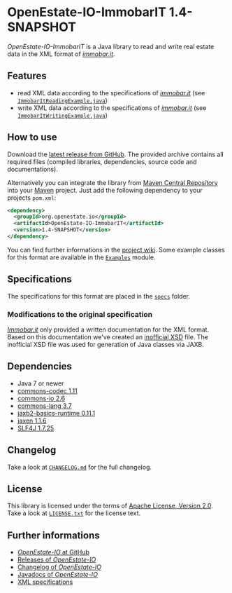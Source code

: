 OpenEstate-IO-ImmobarIT 1.4-SNAPSHOT
====================================

*OpenEstate-IO-ImmobarIT* is a Java library to read and write real estate data
in the XML format of [*immobar.it*](https://www.immobar.it).


Features
--------

-   read XML data according to the specifications of
    [*immobar.it*](https://www.immobar.it)
    (see [`ImmobarItReadingExample.java`](https://github.com/OpenEstate/OpenEstate-IO/blob/develop/Examples/src/main/java/org/openestate/io/examples/ImmobarItReadingExample.java))
-   write XML data according to the specifications of
    [*immobar.it*](https://www.immobar.it)
    (see [`ImmobarItWritingExample.java`](https://github.com/OpenEstate/OpenEstate-IO/blob/develop/Examples/src/main/java/org/openestate/io/examples/ImmobarItWritingExample.java))


How to use
----------

Download the [latest release from GitHub](https://github.com/OpenEstate/OpenEstate-IO/releases/latest).
The provided archive contains all required files (compiled libraries,
dependencies, source code and documentations).

Alternatively you can integrate the library from
[Maven Central Repository](http://search.maven.org/#search|ga|1|org.openestate.io)
into your [Maven](http://maven.apache.org/) project. Just add the following
dependency to your projects `pom.xml`:

```xml
<dependency>
  <groupId>org.openestate.io</groupId>
  <artifactId>OpenEstate-IO-ImmobarIT</artifactId>
  <version>1.4-SNAPSHOT</version>
</dependency>
```

You can find further informations in the
[project wiki](https://github.com/OpenEstate/OpenEstate-IO/wiki/Usage-ImmobarIT).
Some example classes for this format are available in the
[`Examples`](https://github.com/OpenEstate/OpenEstate-IO/tree/develop/Examples)
module.


Specifications
--------------

The specifications for this format are placed in the [`specs`](specs) folder.


### Modifications to the original specification

[*Immobar.it*](https://www.immobar.it) only provided a written documentation for
the XML format. Based on this documentation we've created an
[inofficial XSD](specs/inofficial.xsd) file. The inofficial XSD file was used
for generation of Java classes via JAXB.


Dependencies
------------

-   Java 7 or newer
-   [commons-codec 1.11](http://commons.apache.org/proper/commons-codec/)
-   [commons-io 2.6](http://commons.apache.org/proper/commons-io/)
-   [commons-lang 3.7](http://commons.apache.org/proper/commons-lang/)
-   [jaxb2-basics-runtime 0.11.1](https://github.com/highsource/jaxb2-basics)
-   [jaxen 1.1.6](http://jaxen.codehaus.org/)
-   [SLF4J 1.7.25](http://www.slf4j.org/)


Changelog
---------

Take a look at
[`CHANGELOG.md`](https://github.com/OpenEstate/OpenEstate-IO/blob/develop/CHANGELOG.md)
for the full changelog.


License
-------

This library is licensed under the terms of
[Apache License, Version 2.0](http://www.apache.org/licenses/LICENSE-2.0.html).
Take a look at
[`LICENSE.txt`](https://github.com/OpenEstate/OpenEstate-IO/blob/develop/LICENSE.txt)
for the license text.


Further informations
--------------------

-   [*OpenEstate-IO* at GitHub](https://github.com/OpenEstate/OpenEstate-IO)
-   [Releases of *OpenEstate-IO*](https://github.com/OpenEstate/OpenEstate-IO/releases)
-   [Changelog of *OpenEstate-IO*](https://github.com/OpenEstate/OpenEstate-IO/blob/develop/CHANGELOG.md)
-   [Javadocs of *OpenEstate-IO*](http://manual.openestate.org/OpenEstate-IO/)
-   [XML specifications](https://www.immobar.it/static/immo_xml)
